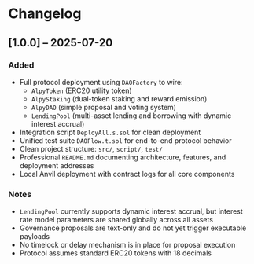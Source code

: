 # Changelog



## [1.0.0] – 2025-07-20

### Added
- Full protocol deployment using `DAOFactory` to wire:
  - `AlpyToken` (ERC20 utility token)
  - `AlpyStaking` (dual-token staking and reward emission)
  - `AlpyDAO` (simple proposal and voting system)
  - `LendingPool` (multi-asset lending and borrowing with dynamic interest accrual)
- Integration script `DeployAll.s.sol` for clean deployment
- Unified test suite `DAOFlow.t.sol` for end-to-end protocol behavior
- Clean project structure: `src/`, `script/`, `test/`
- Professional `README.md` documenting architecture, features, and deployment addresses
- Local Anvil deployment with contract logs for all core components

### Notes
- `LendingPool` currently supports dynamic interest accrual, but interest rate model parameters are shared globally across all assets
- Governance proposals are text-only and do not yet trigger executable payloads
- No timelock or delay mechanism is in place for proposal execution
- Protocol assumes standard ERC20 tokens with 18 decimals

